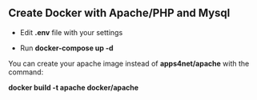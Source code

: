 ## Create Docker with Apache/PHP and Mysql

* Edit **.env** file with your settings

* Run **docker-compose up -d**

You can create your apache image instead of **apps4net/apache** with the command:

**docker build -t apache docker/apache**